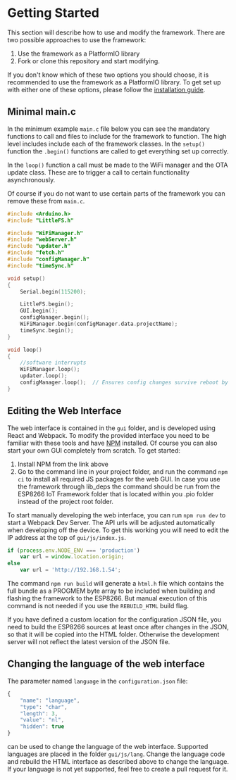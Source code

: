 # Getting Started

This section will describe how to use and modify the framework. There are two possible approaches to use the framework:

1. Use the framework as a PlatformIO library
2. Fork or clone this repository and start modifying.

If you don't know which of these two options you should choose, it is recommended to use the framework as a PlatformIO library. To get set up with either one of these options, please follow the [installation guide](https://github.com/maakbaas/esp8266-iot-framework/blob/master/docs/installation-guide.md).

## Minimal main.c

In the minimum example `main.c` file below you can see the mandatory functions to call and files to include for the framework to function. The high level includes include each of the framework classes. In the `setup()` function the `.begin()` functions are called to get everything set up correctly.

In the `loop()` function a call must be made to the WiFi manager and the OTA update class. These are to trigger a call to certain functionality asynchronously.

Of course if you do not want to use certain parts of the framework you can remove these from `main.c`.

```c++
#include <Arduino.h>
#include "LittleFS.h"

#include "WiFiManager.h"
#include "webServer.h"
#include "updater.h"
#include "fetch.h"
#include "configManager.h"
#include "timeSync.h"

void setup()
{
    Serial.begin(115200);

    LittleFS.begin();
    GUI.begin();
    configManager.begin();
    WiFiManager.begin(configManager.data.projectName);
    timeSync.begin();
}

void loop()
{
    //software interrupts
    WiFiManager.loop();
    updater.loop();
    configManager.loop();  // Ensures config changes survive reboot by persisting to EEPROM
}
```

## Editing the Web Interface

The web interface is contained in the `gui` folder, and is developed using React and Webpack. To modify the provided interface you need to be familiar with these tools and have [NPM](https://www.npmjs.com/get-npm) installed. Of course you can also start your own GUI completely from scratch. To get started:

1. Install NPM from the link above
2. Go to the command line in your project folder, and run the command `npm ci` to install all required JS packages for the web GUI. In case you use the framework through lib_deps the command should be run from the ESP8266 IoT Framework folder that is located within you .pio folder instead of the project root folder.

To start manually developing the web interface, you can run `npm run dev` to start a Webpack Dev Server. The API urls will be adjusted automatically when developing off the device. To get this working you will need to edit the IP address at the top of `gui/js/index.js`.

```javascript
if (process.env.NODE_ENV === 'production')
    var url = window.location.origin;
else
    var url = 'http://192.168.1.54';
```
The command `npm run build` will generate a `html.h` file which contains the full bundle as a PROGMEM byte array to be included when building and flashing the framework to the ESP8266. But manual execution of this command is not needed if you use the `REBUILD_HTML` build flag.

If you have defined a custom location for the configuration JSON file, you need to build the ESP8266 sources at least once after changes in the JSON, so that it will be copied into the HTML folder. Otherwise the development server will not reflect the latest version of the JSON file.

## Changing the language of the web interface

The parameter named `language` in the `configuration.json` file: 
```javascript
{
    "name": "language",        
    "type": "char",
    "length": 3,
    "value": "nl",
    "hidden": true
}
```
can be used to change the language of the web interface. Supported languages are placed in the folder `gui/js/lang`. Change the language code and rebuild the HTML interface as described above to change the language. If your language is not yet supported, feel free to create a pull request for it.
